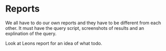 Reports
==========

We all have to do our own reports and they have to be different from each other.
It must have the query script, screenshots of results and an explination of the query.

Look at Leons report for an idea of what todo.
